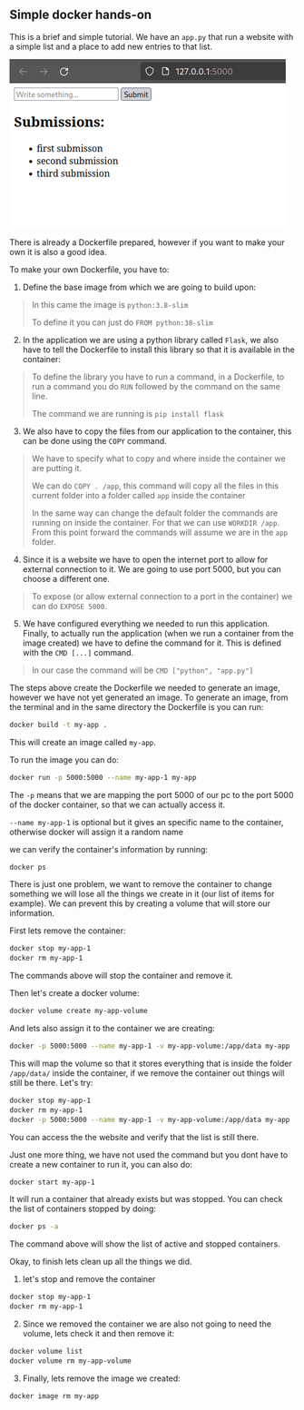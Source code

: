 ## Simple docker hands-on

This is a brief and simple tutorial. We have an `app.py` that run a website with a simple list and a place to add new entries to that list.

![](./imgs/website.png)

There is already a Dockerfile prepared, however if you want to make your own it is also a good idea.

To make your own Dockerfile, you have to:

1. Define the base image from which we are going to build upon:
> In this came the image is `python:3.8-slim`
> 
> To define it you can just do `FROM python:38-slim`

2. In the application we are using a python library called `Flask`, we also have to tell the Dockerfile to install this library so that it is available in the container:
> To define the library you have to run a command, in a Dockerfile, to run a command you do `RUN` followed by the command on the same line.
>
> The command we are running is `pip install flask`

3. We also have to copy the files from our application to the container, this can be done using the `COPY` command.
> We have to specify what to copy and where inside the container we are putting it.
>
> We can do `COPY . /app`, this command will copy all the files in this current folder into a folder called `app` inside the container
>
> In the same way can change the default folder the commands are running on inside the container. For that we can use `WORKDIR /app`. From this point forward the commands will assume we are in the `app` folder.

4. Since it is a website we have to open the internet port to allow for external connection to it. We are going to use port 5000, but you can choose a different one.
> To expose (or allow external connection to a port in the container) we can do `EXPOSE 5000`.

5. We have configured everything we needed to run this application. Finally, to actually run the application (when we run a container from the image created) we have to define the command for it. This is defined with the `CMD [...]` command.
> In our case the command will be `CMD ["python", "app.py"]`

The steps above create the Dockerfile we needed to generate an image, however we have not yet generated an image. To generate an image, from the terminal and in the same directory the Dockerfile is you can run:

```bash
docker build -t my-app .
```

This will create an image called `my-app`.

To run the image you can do:

```bash
docker run -p 5000:5000 --name my-app-1 my-app
```

The `-p` means that we are mapping the port 5000 of our pc to the port 5000 of the docker container, so that we can actually access it.

`--name my-app-1` is optional but it gives an specific name to the container, otherwise docker will assign it a random name

we can verify the container's information by running:

```bash
docker ps
```

There is just one problem, we want to remove the container to change something we will lose all the things we create in it (our list of items for example). We can prevent this by creating a volume that will store our information.

First lets remove the container:

```bash
docker stop my-app-1
docker rm my-app-1
```

The commands above will stop the container and remove it.

Then let's create a docker volume:

```bash
docker volume create my-app-volume
```

And lets also assign it to the container we are creating:

```bash
docker -p 5000:5000 --name my-app-1 -v my-app-volume:/app/data my-app
```

This will map the volume so that it stores everything that is inside the folder `/app/data/` inside the container, if we remove the container out things will still be there. Let's try:

```bash
docker stop my-app-1
docker rm my-app-1
docker -p 5000:5000 --name my-app-1 -v my-app-volume:/app/data my-app
```

You can access the the website and verify that the list is still there.

Just one more thing, we have not used the command but you dont have to create a new container to run it, you can also do:

```bash
docker start my-app-1
```

It will run a container that already exists but was stopped. You can check the list of containers stopped by doing:

```bash
docker ps -a
```

The command above will show the list of active and stopped containers.

Okay, to finish lets clean up all the things we did.

1. let's stop and remove the container

```bash
docker stop my-app-1
docker rm my-app-1
```

2. Since we removed the container we are also not going to need the volume, lets check it and then remove it:

```bash 
docker volume list
docker volume rm my-app-volume
```

3. Finally, lets remove the image we created:

```bash
docker image rm my-app
```
